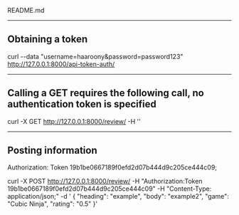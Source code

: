 README.md

---------------
Obtaining a token
---------------
curl --data "username=haaroony&password=password123" http://127.0.0.1:8000/api-token-auth/


---------------
Calling a GET requires the following call, no authentication token is specified
---------------
curl -X GET http://127.0.0.1:8000/review/ -H ''


---------------
Posting information
---------------
Authorization: Token 19b1be0667189f0efd2d07b444d9c205ce444c09; 


curl -X POST http://127.0.0.1:8000/review/ -H "Authorization:Token 19b1be0667189f0efd2d07b444d9c205ce444c09" -H "Content-Type: application/json;" -d '
{
    "heading": "example",
    "body": "example2",
    "game": "Cubic Ninja",
    "rating": "0.5"
}' 
